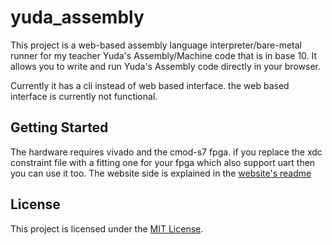 # yuda_assembly

This project is a web-based assembly language interpreter/bare-metal runner for my teacher Yuda's Assembly/Machine code that is in base 10. It allows you to write and run Yuda's Assembly code directly in your browser.

Currently it has a cli instead of web based interface. the web based interface is currently not functional.

## Getting Started

The hardware requires vivado and the cmod-s7 fpga. if you replace the xdc constraint file with a fitting one for your fpga which also support uart then you can use it too.
The website side is explained in the [website's readme](website/README.md)


## License

This project is licensed under the [MIT License](LICENSE).
